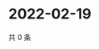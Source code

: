 # 2022-02-19

共 0 条

<!-- BEGIN WEIBO -->
<!-- 最后更新时间 Sat Feb 19 2022 09:55:04 GMT+0800 (China Standard Time) -->

<!-- END WEIBO -->
